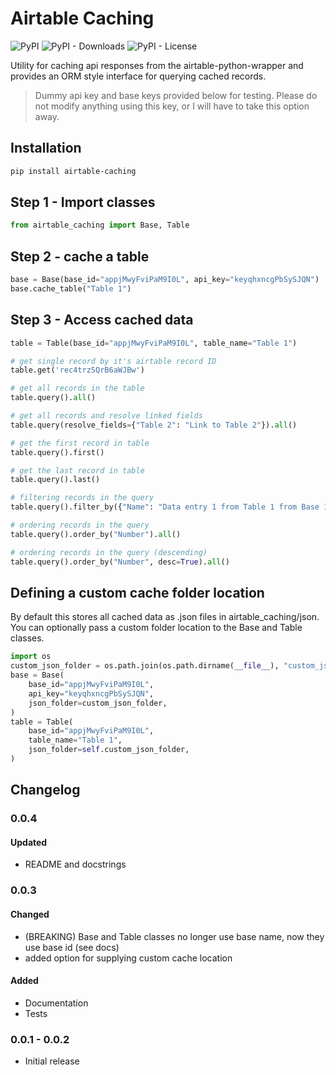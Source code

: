# Airtable Caching
![PyPI](https://img.shields.io/pypi/v/airtable_caching)
![PyPI - Downloads](https://img.shields.io/pypi/dm/airtable_caching)
![PyPI - License](https://img.shields.io/pypi/l/airtable_caching)

Utility for caching api responses from the airtable-python-wrapper and provides an ORM style interface for querying cached records.

>Dummy api key and base keys provided below for testing. Please do not modify anything using this key, or I will have to take this option away.

## Installation
```bash
pip install airtable-caching
```

## Step 1 - Import classes
```python
from airtable_caching import Base, Table
```

## Step 2 - cache a table
```python
base = Base(base_id="appjMwyFviPaM9I0L", api_key="keyqhxncgPbSySJQN")
base.cache_table("Table 1")
```

## Step 3 - Access cached data
```python
table = Table(base_id="appjMwyFviPaM9I0L", table_name="Table 1")

# get single record by it's airtable record ID
table.get('rec4trz5QrB6aWJBw')

# get all records in the table
table.query().all()

# get all records and resolve linked fields
table.query(resolve_fields={"Table 2": "Link to Table 2"}).all()

# get the first record in table
table.query().first()

# get the last record in table
table.query().last()

# filtering records in the query
table.query().filter_by({"Name": "Data entry 1 from Table 1 from Base 1"}).all()

# ordering records in the query
table.query().order_by("Number").all()

# ordering records in the query (descending)
table.query().order_by("Number", desc=True).all()
```

## Defining a custom cache folder location
By default this stores all cached data as .json files in airtable_caching/json. You can optionally pass a custom folder location to the Base and Table classes.
```python
import os
custom_json_folder = os.path.join(os.path.dirname(__file__), "custom_json")
base = Base(
    base_id="appjMwyFviPaM9I0L",
    api_key="keyqhxncgPbSySJQN",
    json_folder=custom_json_folder,
)
table = Table(
    base_id="appjMwyFviPaM9I0L",
    table_name="Table 1",
    json_folder=self.custom_json_folder,
)
```

## Changelog
### 0.0.4
#### Updated
- README and docstrings

### 0.0.3
#### Changed
- (BREAKING) Base and Table classes no longer use base name, now they use base id (see docs)
- added option for supplying custom cache location

#### Added
- Documentation
- Tests
    
### 0.0.1 - 0.0.2
- Initial release

